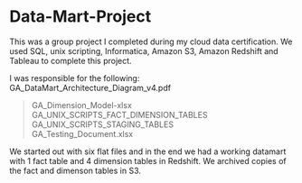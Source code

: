 # Data-Mart-Project
This was a group project I  completed during my cloud data certification. We used SQL, unix scripting, Informatica, Amazon S3, Amazon Redshift and Tableau to complete this project. 

I was responsible for the following:
GA_DataMart_Architecture_Diagram_v4.pdf <br>
> GA_Dimension_Model-xlsx <br>
> GA_UNIX_SCRIPTS_FACT_DIMENSION_TABLES <br>
> GA_UNIX_SCRIPTS_STAGING_TABLES <br>
> GA_Testing_Document.xlsx

We started out with six flat files and in the end we had a working datamart with 1 fact table and 4 dimension tables in Redshift. We archived copies of the fact and dimenson tables in S3.
